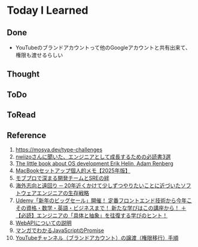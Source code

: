 # Today I Learned

## Done
- YouTubeのブランドアカウントって他のGoogleアカウントと共有出来て、権限も渡せるらしい

## Thought

## ToDo

## ToRead

## Reference
1. https://mosya.dev/type-challenges
2. [nwiizoさんに聞いた、エンジニアとして成長するための必読書3選](https://techtrain.dev/media/articles/j6q74oi10vz)
3. [The little book about OS development
Erik Helin, Adam Renberg](https://littleosbook.github.io/)
4. [MacBookセットアップ個人的メモ【2025年版】](https://zenn.dev/karaage0703/articles/a1ee72f22882e9)
5. [モブプロで深まる開発チームとSREの絆](https://zenn.dev/globis/articles/globis-sre-waiwai-mob-programing)
6. [海外志向と遠回り ─ 20年近くかけて少しずつやりたいことに近づいたソフトウェアエンジニアの生存戦略](https://www.pasonacareer.jp/article/geek180823/)
7. [Udemy「新年のビッグセール」開催！ 定番フロントエンド技術から今年こその資格・数学・英語・ビジネスまで！ 新たな学びはこの講座から！ ＋【必読】エンジニアの「具体と抽象」を往復する学びのヒント！](https://hatenanews.com/articles/2025/01/02/103000)
8. [WebAPIについての説明](https://qiita.com/busyoumono99/items/9b5ffd35dd521bafce47#%E3%81%AF%E3%81%98%E3%82%81%E3%81%AB)
9. [マンガでわかるJavaScriptのPromise](https://crocro.com/write/manga_js_promise/)
10. [YouTubeチャンネル（ブランドアカウント）の譲渡（権限移行）手順](https://rakkoma.com/knowledge/5989/)